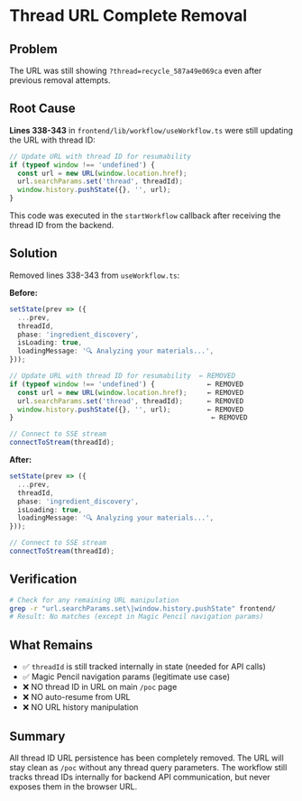 # Thread URL Complete Removal

## Problem
The URL was still showing `?thread=recycle_587a49e069ca` even after previous removal attempts.

## Root Cause
**Lines 338-343** in `frontend/lib/workflow/useWorkflow.ts` were still updating the URL with thread ID:

```typescript
// Update URL with thread ID for resumability
if (typeof window !== 'undefined') {
  const url = new URL(window.location.href);
  url.searchParams.set('thread', threadId);
  window.history.pushState({}, '', url);
}
```

This code was executed in the `startWorkflow` callback after receiving the thread ID from the backend.

## Solution

Removed lines 338-343 from `useWorkflow.ts`:

**Before:**
```typescript
setState(prev => ({
  ...prev,
  threadId,
  phase: 'ingredient_discovery',
  isLoading: true,
  loadingMessage: '🔍 Analyzing your materials...',
}));

// Update URL with thread ID for resumability  ← REMOVED
if (typeof window !== 'undefined') {             ← REMOVED
  const url = new URL(window.location.href);     ← REMOVED
  url.searchParams.set('thread', threadId);      ← REMOVED
  window.history.pushState({}, '', url);         ← REMOVED
}                                                 ← REMOVED

// Connect to SSE stream
connectToStream(threadId);
```

**After:**
```typescript
setState(prev => ({
  ...prev,
  threadId,
  phase: 'ingredient_discovery',
  isLoading: true,
  loadingMessage: '🔍 Analyzing your materials...',
}));

// Connect to SSE stream
connectToStream(threadId);
```

## Verification

```bash
# Check for any remaining URL manipulation
grep -r "url.searchParams.set\|window.history.pushState" frontend/
# Result: No matches (except in Magic Pencil navigation params)
```

## What Remains

- ✅ `threadId` is still tracked internally in state (needed for API calls)
- ✅ Magic Pencil navigation params (legitimate use case)
- ❌ NO thread ID in URL on main `/poc` page
- ❌ NO auto-resume from URL
- ❌ NO URL history manipulation

## Summary

All thread ID URL persistence has been completely removed. The URL will stay clean as `/poc` without any thread query parameters. The workflow still tracks thread IDs internally for backend API communication, but never exposes them in the browser URL.
